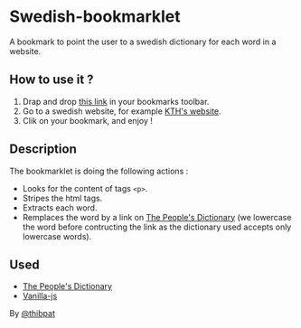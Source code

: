 Swedish-bookmarklet
===================

A bookmark to point the user to a swedish dictionary for each word in a website.

How to use it ?
---------------

1. Drap and drop [this link](https://raw.github.com/tpatel/Swedish-bookmarklet/master/swedish-bookmarklet.js) in your bookmarks toolbar.
2. Go to a swedish website, for example [KTH's website](https://www.kth.se/).
3. Clik on your bookmark, and enjoy !

Description
-----------

The bookmarklet is doing the following actions :
* Looks for the content of tags `<p>`.
* Stripes the html tags.
* Extracts each word.
* Remplaces the word by a link on [The People's Dictionary](http://folkets-lexikon.csc.kth.se/folkets/folkets.en.html) (we lowercase the word before contructing the link as the dictionary used accepts only lowercase words).

Used
----
* [The People's Dictionary](http://folkets-lexikon.csc.kth.se/folkets/folkets.en.html)
* [Vanilla-js](http://vanilla-js.com/)

By [@thibpat](https://twitter.com/thibpat)

